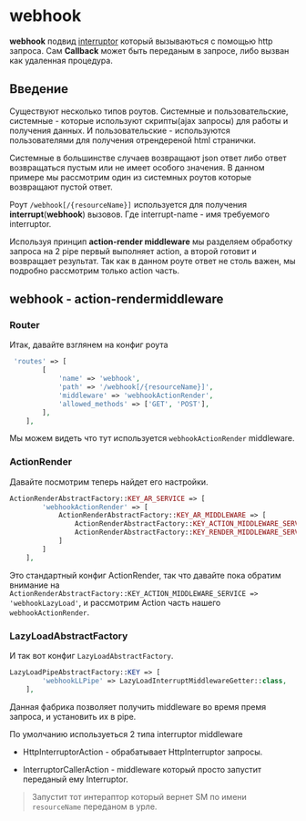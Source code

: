 # webhook

**webhook** подвид [interruptor](./Callback.md#Interruptor) который вызываються с помощью http запроса.
Сам **Callback** может быть переданым в запросе, либо вызван как удаленная процедура. 

## Введение

Существуют несколько типов роутов.
Системные и пользовательские, системные - которые используют скрипты(ajax запросы) для работы и получения данных.
И пользовательские - используются пользователями для получения отрендереной html странички.

Системные в большинстве случаев возвращают json ответ либо ответ возвращаться пустым или не имеет особого значения.
В данном примере мы рассмотрим один из системных роутов которые возвращают пустой ответ.

Роут  `/webhook[/{resourceName}]`  используется для получения **interrupt**(**webhook**) вызовов.
Где  interrupt-name  - имя требуемого interruptor.

Используя принцип **action-render middleware** мы разделяем обработку запроса на 2 pipe первый выполняет action,
а второй готовит и возвращает результат. Так как в данном роуте ответ не столь важен, мы подробно рассмотрим только action часть.

## webhook - **action-rendermiddleware**

### Router
Итак, давайте взглянем на конфиг роута

```php
 'routes' => [
        [
            'name' => 'webhook',
            'path' => '/webhook[/{resourceName}]',
            'middleware' => 'webhookActionRender',
            'allowed_methods' => ['GET', 'POST'],
        ],
    ],    
```
Мы можем видеть что тут используется `webhookActionRender` middleware. 

### ActionRender


Давайте посмотрим теперь найдет его настройки.

```php
ActionRenderAbstractFactory::KEY_AR_SERVICE => [
        'webhookActionRender' => [
            ActionRenderAbstractFactory::KEY_AR_MIDDLEWARE => [
                ActionRenderAbstractFactory::KEY_ACTION_MIDDLEWARE_SERVICE => 'webhookLLPipe',
                ActionRenderAbstractFactory::KEY_RENDER_MIDDLEWARE_SERVICE => JsonRendererAction::class
            ]
        ]
    ],
```
Это стандартный конфиг ActionRender, 
так что давайте пока обратим внимание на
`ActionRenderAbstractFactory::KEY_ACTION_MIDDLEWARE_SERVICE => 'webhookLazyLoad'`, 
и рассмотрим Action часть нашего `webhookActionRender`.

### LazyLoadAbstractFactory

И так вот конфиг `LazyLoadAbstractFactory`. 
```php
LazyLoadPipeAbstractFactory::KEY => [
        'webhookLLPipe' => LazyLoadInterruptMiddlewareGetter::class,
    ],
```
Данная фабрика позволяет получить middleware во время премя запроса, и установить их в pipe. 

По умолчанию используеться 2 типа interruptor middleware 

* HttpInterruptorAction - обрабатывает HttpInterruptor запросы.

* InterruptorCallerAction - middleware который просто запустит переданый ему Interruptor.
> Запустит тот интераптор который вернет SM по имени `resourceName` переданом в урле.
